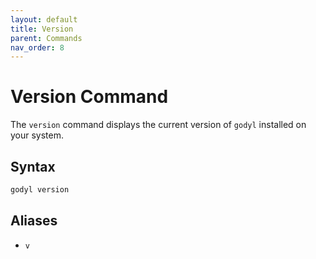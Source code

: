 ```yaml
---
layout: default
title: Version
parent: Commands
nav_order: 8
---
```


# Version Command

The `version` command displays the current version of `godyl` installed on your system.

## Syntax

```sh
godyl version
```

## Aliases

- `v`
